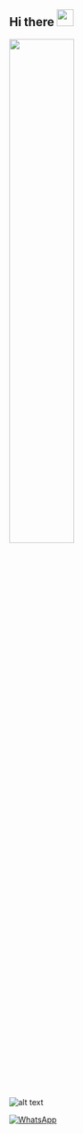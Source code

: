 ## Hi there <img src="https://media.giphy.com/media/hvRJCLFzcasrR4ia7z/giphy.gif" width="30px">

<img 
   src="https://github-readme-stats.vercel.app/api?username=DhiasAchy&show_icons=true&theme=tokyonight&count_private=true&custom_title=GitHub Stats&hide_border=true"
   width="48%"/>
   
![alt text](https://github-readme-stats.vercel.app/api/top-langs/?username=DhiasAchy&exclude_repo=cem_clipnet&layout=compact&theme=radical)
   
[![WhatsApp](https://img.shields.io/badge/WhatsApp-25D366?style=for-the-badge&logo=whatsapp&logoColor=white)](https://wa.me/6282135604800)

<!--
**DhiasAchy/DhiasAchy** is a ✨ _special_ ✨ repository because its `README.md` (this file) appears on your GitHub profile.

Here are some ideas to get you started:

- 🔭 I’m currently working on ...
- 🌱 I’m currently learning ...
- 👯 I’m looking to collaborate on ...
- 🤔 I’m looking for help with ...
- 💬 Ask me about ...
- 📫 How to reach me: ...
- 😄 Pronouns: ...
- ⚡ Fun fact: ...
-->
